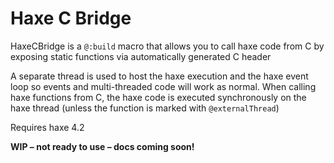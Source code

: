 # Haxe C Bridge
HaxeCBridge is a `@:build` macro that allows you to call haxe code from C by exposing static functions via automatically generated C header

A separate thread is used to host the haxe execution and the haxe event loop so events and multi-threaded code will work as normal. When calling haxe functions from C, the haxe code is executed synchronously on the haxe thread (unless the function is marked with `@externalThread`)

Requires haxe 4.2

**WIP – not ready to use – docs coming soon!**